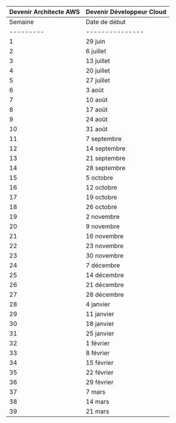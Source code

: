 | Devenir Architecte AWS | Devenir Développeur Cloud |
|------------------------|--------------------------|
| Semaine | Date de début | Module 1 | Titre du laboratoire 1 | Module 2 | Titre du laboratoire 2 |
|---------|---------------|----------|------------------------|----------|------------------------|
| 1       | 29 juin       | Module 3 | Atelier guidé du module 3 : hébergement d'un site web statique | Module 2 | Lab 2.1: Exploring AWS CloudShell and the AWS Cloud9 Integrated Development Environment |
| 2       | 6 juillet     | Module 3 | Atelier Défi du module 3 : création d'un site web statique pour le café | Repos | |
| 3       | 13 juillet    | Module 4 | Atelier guidé du module 4 : présentation d'Amazon Elastic File System (Amazon EFS) | Module 3 | Lab 3.1: Working with Amazon S3 |
| 4       | 20 juillet    | Repos    |                        | Repos    |                        |
| 5       | 27 juillet    | Module 5 | Atelier guidé du module 5 : création d'une base de données Amazon RDS | Module 5 | Lab 5.1: Working with DynamoDB |
| 6       | 3 août        | Repos    |                        | Repos    |                        |
| 7       | 10 août       | Module 4 | Atelier Défi du module 4 : création d'un site web dynamique pour le café | Repos    |                        |
| 8       | 17 août       | Repos    |                        | Repos    |                        |
| 9       | 24 août       | Module 5 | Atelier guidé du module 5 : création d'une base de données Amazon RDS | Module 6 | Lab 6.1: Developing REST APIs with API Gateway |
| 10      | 31 août       | Repos    |                        | Repos    |                        |
| 11      | 7 septembre   | Module 5 | Atelier Défi du module 5 : migration d'une base de données vers Amazon RDS | Repos    |                        |
| 12      | 14 septembre  | Repos    |                        | Repos    |                        |
| 13      | 21 septembre  | Module 6 | Atelier guidé du module 6 : création d'un cloud privé virtuel (VPC) | Module 7 | Lab 7.1: Creating Lambda Functions Using the AWS SDK for Python |
| 14      | 28 septembre  | Repos    |                        | Repos    |                        |
| 15      | 5 octobre     | Module 6 | Atelier Défi du module 6 : création d'un environnement réseau VPC pour le café | Repos    |                        |
| 16      | 12 octobre    | Repos    |                        | Repos    |                        |
| 17      | 19 octobre    | Module 7 | Atelier guidé du module 7 : création d'une connexion d'appairage de VPC | Module 8 | Lab 8.1: Migrating a Web Application to Docker Containers |
| 18      | 26 octobre    | Repos    |                        | Repos    |                        |
| 19      | 2 novembre    | Module 8 | Atelier Défi du module 8 : contrôle de l'accès au compte AWS à l'aide d'IAM | Repos    |                        |
| 20      | 9 novembre    | Repos    |                        | Repos    |                        |
| 21      | 16 novembre   | Module 9 | Atelier guidé du module 9 : création d'un environnement hautement disponible | Module 9 | Lab 9.1: Caching Application Data with ElastiCache |
| 22      | 23 novembre   | Repos    |                        | Repos    |                        |
| 23      | 30 novembre   | Module 9 | Atelier Défi du module 9 : création d'un environnement évolutif et hautement disponible pour le café | Module 9 | Lab 9.2: Implementing CloudFront for Caching and Application Security |
| 24      | 7 décembre    | Repos    |                        | Repos    |                        |
| 25      | 14 décembre   | Module 10 | Atelier guidé du module 10 : automatisation du déploiement de l'infrastructure avec AWS CloudFormation | Repos    |                        |
| 26      | 21 décembre   | Repos    |                        | Repos    |                        |
| 27      | 28 décembre   | Module 10 | Atelier Défi du module 10 : automatisation du déploiement de l'infrastructure | Module 10 | Lab 10.1: Implementing a Messaging System Using Amazon SNS and Amazon SQS |
| 28      | 4 janvier     | Repos    |                        | Repos    |                        |
| 29      | 11 janvier    | Module 11 | Atelier guidé du module 11 : diffusion de contenu dynamique avec Amazon CloudFront | Module 11 | Lab 11.1: Orchestrating Serverless Functions with Step Functions |
| 30      | 18 janvier    | Repos    |                        | Repos    |                        |
| 31      | 25 janvier    | Module 12 | Atelier guidé du module 12 : mise en œuvre d'une architecture sans serveur avec AWS Lambda | Module 12 | Lab 12.1: Implementing Application Authentication Using Amazon Cognito |
| 32      | 1 février     | Repos    |                        | Repos    |                        |
| 33      | 8 février     | Module 13 | Atelier guidé 1 du module 13 (facultatif) : décomposition d'une application Node.js monolithique en microservices | Module 13 | Lab 13.1: Automating Application Deployment Using a CI/CD Pipeline |
| 34      | 15 février    | Repos    |                        | Repos    |                        |
| 35      | 22 février    | Module 13 | Atelier guidé du module 13 : mise en œuvre d'une architecture sans serveur avec AWS Lambda | Repos    |                        |
| 36      | 29 février    | Repos    |                        | Repos    |                        |
| 37      | 7 mars        | Module 14 | Atelier guidé du module 14 : stockage hybride et migration des données avec la passerelle de fichiers AWS Storage Gateway | Module 14 | Lab 14.1: Disaster Recovery Planning and Implementation |
| 38      | 14 mars       | Repos    |                        | Repos    |                        |
| 39      | 21 mars       | Module 15 | Projet Capstone | Final project review and feedback |
